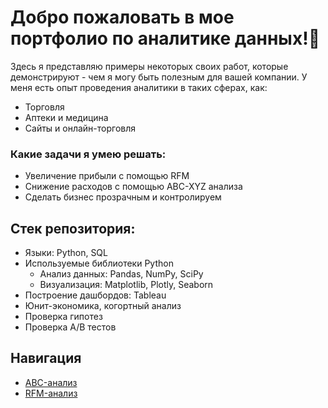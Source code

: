 # Добро пожаловать в мое портфолио по аналитике данных!👋
 Здесь я представляю примеры некоторых своих работ, которые демонстрируют - чем я могу быть полезным для 
 вашей компании. У меня есть опыт проведения аналитики в таких сферах, как:
* Торговля
* Аптеки и медицина
* Сайты и онлайн-торговля

### Какие задачи я умею решать:
* Увеличение прибыли с помощью RFM
* Снижение расходов с помощью ABC-XYZ анализа
* Сделать бизнес прозрачным и контролируем

## Стек репозитория:
* Языки: Python, SQL
* Используемые библиотеки Python
   * Анализ данных: Pandas, NumPy, SciPy
   * Визуализация: Matplotlib, Plotly, Seaborn
* Построение дашбордов: Tableau
* Юнит-экономика, когортный анализ
* Проверка гипотез
* Проверка A/B тестов

 ## Навигация
* [ABC-анализ](https://github.com/uri-ivanov2008/Portfolio-Data-analytics/tree/main/ABC-анализ/#ABC-анализ)
* [RFM-анализ](https://github.com/uri-ivanov2008/Portfolio-Data-analytics/tree/main/RFM-анализ/#RFM-анализ)
